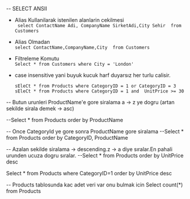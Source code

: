 -- SELECT ANSII

* Alias Kullanilarak istenilen alanlarin cekilmesi <br>
    ``` select ContactName Adi, CompanyName SirketAdi,City Sehir  from Customers```

* Alias Olmadan<br>
    ```select ContactName,CompanyName,City  from Customers```

* Filtreleme Komutu<br>
   ```Select * from Customers where City = 'London' ```
   
* case insensitive yani buyuk kucuk harf duyarsız her turlu calisir.<br>
   ```
   sEleCt * from Products where CategoryID = 1 or CategoryID = 3
   sEleCt * from Products where CategoryID = 1 and  UnitPrice >= 30
   
   ```

-- Butun urunleri ProductName'e gore siralama a -> z ye dogru (artan sekilde sirala demek -> asc) 

--Select * from Products order by ProductName

-- Once CategoryId ye gore sonra ProductName gore siralama
--Select * from Products order by CategoryID, ProductName


-- Azalan sekilde siralama -> descending.z -> a diye sıralar.En pahali urunden ucuza dogru sıralar.
--Select * from Products order by UnitPrice desc

Select * from Products  where  CategoryID=1 order by UnitPrice desc


-- Products tablosunda kac adet veri var onu bulmak icin 
Select count(*) from Products
